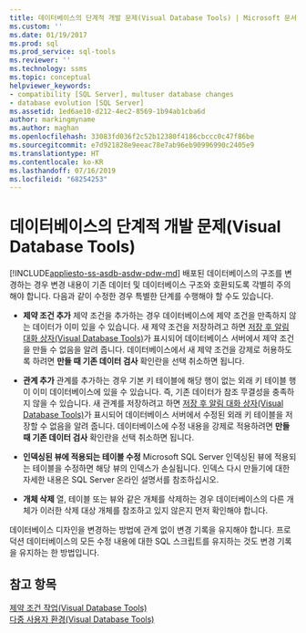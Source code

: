 ```yaml
---
title: 데이터베이스의 단계적 개발 문제(Visual Database Tools) | Microsoft 문서
ms.custom: ''
ms.date: 01/19/2017
ms.prod: sql
ms.prod_service: sql-tools
ms.reviewer: ''
ms.technology: ssms
ms.topic: conceptual
helpviewer_keywords:
- compatibility [SQL Server], multuser database changes
- database evolution [SQL Server]
ms.assetid: 1ed6ae10-d212-4ec2-8569-1b94ab1cba6d
author: markingmyname
ms.author: maghan
ms.openlocfilehash: 33083fd036f2c52b12380f4186cbccc0c47f86be
ms.sourcegitcommit: e7d921828e9eeac78e7ab96eb90996990c2405e9
ms.translationtype: HT
ms.contentlocale: ko-KR
ms.lasthandoff: 07/16/2019
ms.locfileid: "68254253"
---
```

# <a name="issues-of-database-evolution-visual-database-tools"></a>데이터베이스의 단계적 개발 문제(Visual Database Tools)
[!INCLUDE[appliesto-ss-asdb-asdw-pdw-md](../../includes/appliesto-ss-asdb-asdw-pdw-md.md)]
배포된 데이터베이스의 구조를 변경하는 경우 변경 내용이 기존 데이터 및 데이터베이스 구조와 호환되도록 각별히 주의해야 합니다. 다음과 같이 수정한 경우 특별한 단계를 수행해야 할 수도 있습니다.  
  
-   **제약 조건 추가** 제약 조건을 추가하는 경우 데이터베이스에 제약 조건을 만족하지 않는 데이터가 이미 있을 수 있습니다. 새 제약 조건을 저장하려고 하면 [저장 후 알림 대화 상자&#40;Visual Database Tools&#41;](../../ssms/visual-db-tools/post-save-notifications-dialog-box-visual-database-tools.md)가 표시되어 데이터베이스 서버에서 제약 조건을 만들 수 없음을 알려 줍니다. 데이터베이스에서 새 제약 조건을 강제로 허용하도록 하려면 **만들 때 기존 데이터 검사** 확인란을 선택 취소하면 됩니다.  
  
-   **관계 추가** 관계를 추가하는 경우 기본 키 테이블에 해당 행이 없는 외래 키 테이블 행이 이미 데이터베이스에 있을 수 있습니다. 즉, 기존 데이터가 참조 무결성을 충족하지 않을 수 있습니다. 새 관계를 저장하려고 하면 [저장 후 알림 대화 상자&#40;Visual Database Tools&#41;](../../ssms/visual-db-tools/post-save-notifications-dialog-box-visual-database-tools.md)가 표시되어 데이터베이스 서버에서 수정된 외래 키 테이블을 저장할 수 없음을 알려 줍니다. 데이터베이스에 수정 내용을 강제로 적용하려면 **만들 때 기존 데이터 검사** 확인란을 선택 취소하면 됩니다.  
  
-   **인덱싱된 뷰에 적용되는 테이블 수정** Microsoft SQL Server 인덱싱된 뷰에 적용되는 테이블을 수정하면 해당 뷰의 인덱스가 손실됩니다. 인덱스 다시 만들기에 대한 자세한 내용은 SQL Server 온라인 설명서를 참조하십시오.  
  
-   **개체 삭제** 열, 테이블 또는 뷰와 같은 개체를 삭제하는 경우 데이터베이스의 다른 개체가 이러한 삭제 대상 개체를 참조하고 있지 않은지 먼저 확인해야 합니다.  
  
데이터베이스 디자인을 변경하는 방법에 관계 없이 변경 기록을 유지해야 합니다. 프로덕션 데이터베이스의 모든 수정 내용에 대한 SQL 스크립트를 유지하는 것도 변경 기록을 유지하는 한 방법입니다.  
  
## <a name="see-also"></a>참고 항목  
[제약 조건 작업(Visual Database Tools)](https://msdn.microsoft.com/637098af-2567-48f8-90f4-b41df059833e)  
[다중 사용자 환경&#40;Visual Database Tools&#41;](../../ssms/visual-db-tools/multiuser-environments-visual-database-tools.md)  
  
